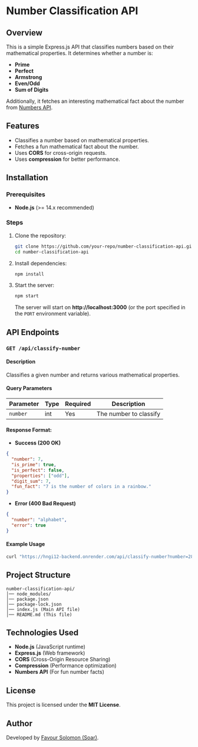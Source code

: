 # Number Classification API

## Overview
This is a simple Express.js API that classifies numbers based on their mathematical properties. It determines whether a number is:
- **Prime**
- **Perfect**
- **Armstrong**
- **Even/Odd**
- **Sum of Digits**

Additionally, it fetches an interesting mathematical fact about the number from [Numbers API](http://numbersapi.com/).

## Features
- Classifies a number based on mathematical properties.
- Fetches a fun mathematical fact about the number.
- Uses **CORS** for cross-origin requests.
- Uses **compression** for better performance.

## Installation

### Prerequisites
- **Node.js** (>= 14.x recommended)

### Steps
1. Clone the repository:
   ```sh
   git clone https://github.com/your-repo/number-classification-api.git
   cd number-classification-api
   ```
2. Install dependencies:
   ```sh
   npm install
   ```
3. Start the server:
   ```sh
   npm start
   ```
   The server will start on **http://localhost:3000** (or the port specified in the `PORT` environment variable).

## API Endpoints

### `GET /api/classify-number`

#### Description
Classifies a given number and returns various mathematical properties.

#### Query Parameters
| Parameter | Type | Required | Description |
|-----------|------|----------|-------------|
| `number`  | int  | Yes      | The number to classify |


#### Response Format:
- **Success (200 OK)**
```json
{
  "number": 7,
  "is_prime": true,
  "is_perfect": false,
  "properties": ["odd"],
  "digit_sum": 7,
  "fun_fact": "7 is the number of colors in a rainbow."
}
```

- **Error (400 Bad Request)**
```json
{
  "number": "alphabet",
  "error": true
}
```

#### Example Usage
```sh
curl "https://hngi12-backend.onrender.com/api/classify-number?number=28"
```

## Project Structure
```
number-classification-api/
│── node_modules/
│── package.json
│── package-lock.json
│── index.js (Main API file)
│── README.md (This file)
```

## Technologies Used
- **Node.js** (JavaScript runtime)
- **Express.js** (Web framework)
- **CORS** (Cross-Origin Resource Sharing)
- **Compression** (Performance optimization)
- **Numbers API** (For fun number facts)

## License
This project is licensed under the **MIT License**.

## Author
Developed by [Favour Solomon (Soar)](https://github.com/your-github).
```